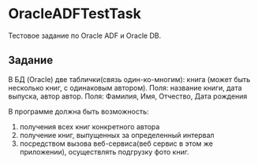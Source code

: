 OracleADFTestTask
=================

Тестовое задание по Oracle ADF и Oracle DB.

## Задание


В БД (Oracle) две таблички(связь один-ко-многим):
книга (может быть несколько книг, с одинаковым автором). Поля: название книги, дата выпуска, автор
автор. Поля: Фамилия, Имя, Отчество, Дата рождения

В программе должна быть возможность:

1. получения всех книг конкретного автора
2. получение книг, выпущенных за определенный интервал
3. посредством вызова веб-сервиса(веб сервис в этом же приложении), осуществлять подгрузку фото книг.
